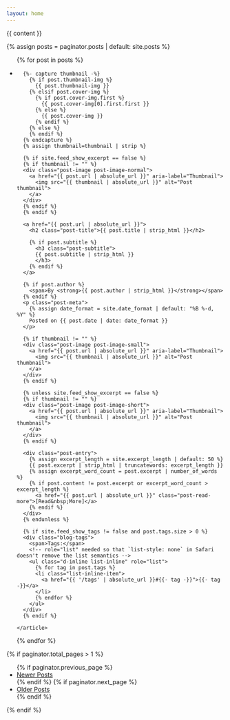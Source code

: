 ```yaml
---
layout: home
---
```


{{ content }}

{% assign posts = paginator.posts | default: site.posts %}

<!-- role="list" needed so that `list-style: none` in Safari doesn't remove the list semantics -->
<ul class="posts-list list-unstyled" role="list">
  {% for post in posts %}
  <li class="post-preview">
    <article>

      {%- capture thumbnail -%}
        {% if post.thumbnail-img %}
          {{ post.thumbnail-img }}
        {% elsif post.cover-img %}
          {% if post.cover-img.first %}
            {{ post.cover-img[0].first.first }}
          {% else %}
            {{ post.cover-img }}
          {% endif %}
        {% else %}
        {% endif %}
      {% endcapture %}
      {% assign thumbnail=thumbnail | strip %}

      {% if site.feed_show_excerpt == false %}
      {% if thumbnail != "" %}
      <div class="post-image post-image-normal">
        <a href="{{ post.url | absolute_url }}" aria-label="Thumbnail">
          <img src="{{ thumbnail | absolute_url }}" alt="Post thumbnail">
        </a>
      </div>
      {% endif %}
      {% endif %}

      <a href="{{ post.url | absolute_url }}">
        <h2 class="post-title">{{ post.title | strip_html }}</h2>

        {% if post.subtitle %}
          <h3 class="post-subtitle">
          {{ post.subtitle | strip_html }}
          </h3>
        {% endif %}
      </a>

      {% if post.author %}
        <span>By <strong>{{ post.author | strip_html }}</strong></span>
      {% endif %}
      <p class="post-meta">
        {% assign date_format = site.date_format | default: "%B %-d, %Y" %}
        Posted on {{ post.date | date: date_format }}
      </p>

      {% if thumbnail != "" %}
      <div class="post-image post-image-small">
        <a href="{{ post.url | absolute_url }}" aria-label="Thumbnail">
          <img src="{{ thumbnail | absolute_url }}" alt="Post thumbnail">
        </a>
      </div>
      {% endif %}

      {% unless site.feed_show_excerpt == false %}
      {% if thumbnail != "" %}
      <div class="post-image post-image-short">
        <a href="{{ post.url | absolute_url }}" aria-label="Thumbnail">
          <img src="{{ thumbnail | absolute_url }}" alt="Post thumbnail">
        </a>
      </div>
      {% endif %}

      <div class="post-entry">
        {% assign excerpt_length = site.excerpt_length | default: 50 %}
        {{ post.excerpt | strip_html | truncatewords: excerpt_length }}
        {% assign excerpt_word_count = post.excerpt | number_of_words %}
        {% if post.content != post.excerpt or excerpt_word_count > excerpt_length %}
          <a href="{{ post.url | absolute_url }}" class="post-read-more">[Read&nbsp;More]</a>
        {% endif %}
      </div>
      {% endunless %}

      {% if site.feed_show_tags != false and post.tags.size > 0 %}
      <div class="blog-tags">
        <span>Tags:</span>
        <!-- role="list" needed so that `list-style: none` in Safari doesn't remove the list semantics -->
        <ul class="d-inline list-inline" role="list">
          {% for tag in post.tags %}
          <li class="list-inline-item">
            <a href="{{ '/tags' | absolute_url }}#{{- tag -}}">{{- tag -}}</a>
          </li>
          {% endfor %}
        </ul>
      </div>
      {% endif %}

    </article>
  </li>
  {% endfor %}
</ul>

{% if paginator.total_pages > 1 %}
<ul class="pagination main-pager">
  {% if paginator.previous_page %}
  <li class="page-item previous">
    <a class="page-link" href="{{ paginator.previous_page_path | absolute_url }}">
      <i class="fas fa-arrow-left" alt="Newer Posts"></i>
      <span class="d-none d-sm-inline-block">Newer Posts</span>
    </a>
  </li>
  {% endif %}
  {% if paginator.next_page %}
  <li class="page-item next">
    <a class="page-link" href="{{ paginator.next_page_path | absolute_url }}">
      <span class="d-none d-sm-inline-block">Older Posts</span>
      <i class="fas fa-arrow-right" alt="Older Posts"></i>
    </a>
  </li>
  {% endif %}
</ul>
{% endif %}

